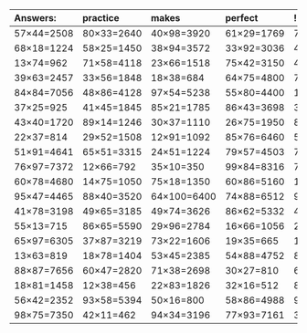 | Answers: | practice | makes | perfect | ! |
| :--- | :--- | :--- | :--- | :--- |
| 57×44=2508 | 80×33=2640 | 40×98=3920 | 61×29=1769 | 72×95=6840 | 
| 68×18=1224 | 58×25=1450 | 38×94=3572 | 33×92=3036 | 47×14=658 | 
| 13×74=962 | 71×58=4118 | 23×66=1518 | 75×42=3150 | 41×61=2501 | 
| 39×63=2457 | 33×56=1848 | 18×38=684 | 64×75=4800 | 79×47=3713 | 
| 84×84=7056 | 48×86=4128 | 97×54=5238 | 55×80=4400 | 13×39=507 | 
| 37×25=925 | 41×45=1845 | 85×21=1785 | 86×43=3698 | 39×43=1677 | 
| 43×40=1720 | 89×14=1246 | 30×37=1110 | 26×75=1950 | 87×82=7134 | 
| 22×37=814 | 29×52=1508 | 12×91=1092 | 85×76=6460 | 57×56=3192 | 
| 51×91=4641 | 65×51=3315 | 24×51=1224 | 79×57=4503 | 72×31=2232 | 
| 76×97=7372 | 12×66=792 | 35×10=350 | 99×84=8316 | 75×73=5475 | 
| 60×78=4680 | 14×75=1050 | 75×18=1350 | 60×86=5160 | 10×43=430 | 
| 95×47=4465 | 88×40=3520 | 64×100=6400 | 74×88=6512 | 91×48=4368 | 
| 41×78=3198 | 49×65=3185 | 49×74=3626 | 86×62=5332 | 46×29=1334 | 
| 55×13=715 | 86×65=5590 | 29×96=2784 | 16×66=1056 | 26×51=1326 | 
| 65×97=6305 | 37×87=3219 | 73×22=1606 | 19×35=665 | 100×48=4800 | 
| 13×63=819 | 18×78=1404 | 53×45=2385 | 54×88=4752 | 82×35=2870 | 
| 88×87=7656 | 60×47=2820 | 71×38=2698 | 30×27=810 | 67×35=2345 | 
| 18×81=1458 | 12×38=456 | 22×83=1826 | 32×16=512 | 80×46=3680 | 
| 56×42=2352 | 93×58=5394 | 50×16=800 | 58×86=4988 | 97×46=4462 | 
| 98×75=7350 | 42×11=462 | 94×34=3196 | 77×93=7161 | 34×41=1394 | 
